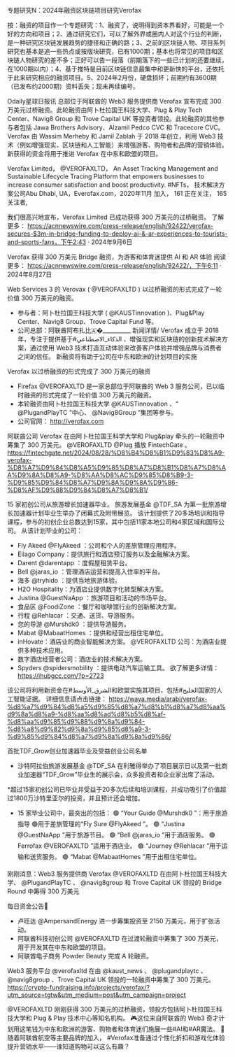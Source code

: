 专题研究N：2024年融资区块链项目研究Verofax 


按：融资的项目作一个专题研究：1、融资了，说明得到资本界看好，可能是一个好的方向和项目；2、通过研究它们，可以了解外界或圈内人对这个行业的判断，是一种研究区块链发展趋势的捷径和正确的路；3、之前的区块链人物、项目系列研究也基本是追一些热点或按版块研究，已有1000期；基本也将常见的项目和区块链人物研究的差不多；正好可以告一段落（前期落下的一些已计划的还要继续，在1000期以内）；4、基于推特是目前区块链信息最集中和更新快的平台，还依托于此来研究相应的融资项目。5、2024年2月份，硬盘损坏；前期约有3600期（已发布约2000期）资料丢失；现未再续编号。

Odaily星球日报讯 总部位于阿联酋的 Web3 服务提供商 Verofax 宣布完成 300 万美元过桥融资。此轮融资由阿卜杜拉国王科技大学、Plug & Play Tech Center、Navig8 Group 和 Trove Capital UK 等投资者领投。此轮融资的其他参与者包括 Jawa Brothers Advisory、Alzamil Pedco CVC 和 Tracecore CVC。
Verofax 由 Wassim Merheby 和 Jamil Zablah 于 2018 年创立，利用 Web3 技术（例如增强现实、区块链和人工智能）来增强游客、购物者和品牌的营销体验。新获得的资金将用于推进 Verofax 在中东和欧盟的项目。

Verofax Limited，
@VEROFAXLTD，
An Asset Tracking Management and Sustainable Lifecycle Tracing Platform that empowers businesses to increase consumer satisfaction and boost productivity. #NFTs，
技术解决方案公司Abu Dhabi, UA，Everofax.com，2020年11月 加入，
161 正在关注，
165 关注者,


我们很高兴地宣布，Verofax Limited 已成功获得 300 万美元的过桥融资。
了解更多： https://acnnewswire.com/press-release/english/92422/verofax-secures-$3m-in-bridge-funding-to-deploy-ai-&-ar-experiences-to-tourists-and-sports-fans，下午2:43 · 2024年9月6日

Verofax 获得 300 万美元 Bridge 融资，为游客和体育迷提供 AI 和 AR 体验
阅读更多： https://acnnewswire.com/press-release/english/92422/，下午6:11 · 2024年8月27日

Web Services 3 的 Verovax ( 
@VEROFAXLTD
 ) 以过桥融资的形式完成了一轮价值 300 万美元的融资。
- 参与者：阿卜杜拉国王科技大学 ( 
@KAUSTinnovation
 )、Plug&Play Center、Navig8 Group、Trove Capital Fund 等。
- 公司总部：阿联酋阿布扎比🇦�__________
新闻详情/
Verofax 成立于 2018 年，专注于提供基于#الذكاء_الاصطناعي 、增强现实和区块链的创新技术解决方案，通过使用 Web3 技术打造互动体验来改善客户体验并增强品牌与消费者之间的信任。
新融资将有助于公司在中东和欧洲的计划项目的实施

Verofax 以过桥融资的形式完成了 300 万美元的融资
* Firefax 
@VEROFAXLTD
是一家总部位于阿联酋的 Web 3 服务公司，已以临时融资的形式完成了一轮价值 300 万美元的融资。
* 本轮融资由阿卜杜拉国王科技大学
@KAUSTinnovation
 、“ 
@PlugandPlayTC
 ”中心、 
@Navig8Group
 ”集团等参与。
* 公司官网： http://verofax.com

阿联酋公司 Verofax 在由阿卜杜拉国王科学大学和 Plug&play 牵头的一轮融资中筹集了 300 万美元。
@VEROFAXLTD
@Plug
播放
FintechGate 
。
https://fintechgate.net/2024/08/28/%D8%B4%D8%B1%D9%83%D8%A9-verofax-%D8%A7%D9%84%D8%A5%D9%85%D8%A7%D8%B1%D8%A7%D8%AA%D9%8A%D8%A9-%D8%AA%D8%AC%D9%85%D8%B9-3-%D9%85%D9%84%D8%A7%D9%8A%D9%8A%D9%86-%D8%AF%D9%88%D9%84%D8%A7%D8%B1/

15 家初创公司从旅游增长加速器毕业。
旅游发展基金
@TDF_SA
为第一批旅游增长加速器计划毕业生举办了闭幕式及附带展览。
该计划提供了20多场培训和指导课程，参与的初创企业总数达到15家，其中包括11家本地公司和4家区域和国际公司。
从该计划毕业的公司：
- Fly Akeed 
@FlyAkeed
 ：公司和个人的差旅管理应用程序。
- Eilago Company：提供旅行和酒店预订服务以及金融解决方案。
- Darent 
@darentapp
 ：度假屋租赁平台。
- Bell 
@jaras_io
 ：管理酒店运营和提高入住率的平台。
- 海多
@tryhido
 ：提供当地旅游体验。
- H2O Hospitality：为酒店业提供数字化转型解决方案。
- Justina 
@GuestNaApp
 ：旅游项目和活动的市场平台。
- 食品区
@FoodiZone
 ：餐厅和咖啡馆行业的创新解决方案。
- 行程
@Rehlacar
 ：交通、送货、导游服务。
- 您的导游
@Murshdk0
 ：提供导游服务。
- Mabat 
@MabaatHomes
 ：提供和经营出租住宅单位。
- inHovate：酒店业的商业智能解决方案。
@VEROFAXLTD
公司：为酒店业提供多种技术应用。
- 数字酒店经营者公司：酒店业的技术解决方案。
- Spyders 
@spidersmobility
 ：提供电动汽车运输工具。
欲了解更多详情： https://ihubgcc.com/?p=2723 

该公司将利用新资金在#الشرق_الأوسط和欧盟实施其项目，包括#الخليج国家的人工智能证据。
详细信息请点击链接： https://waya.media/arabi/verofax-%d8%a7%d9%84%d8%a5%d9%85%d8%a7%d8%b1%d8%a7%d8%aa%d9%8a%d8%a9-%d8%aa%d8%ad%d8%b5%d8%af-%d8%aa%d9%85%d9%88%d9%8a%d9%84-%d8%a8%d9%82%d9%8a%d9%85%d8%a9-3-%d9%85%d9%84%d8%a7%d9%8a%d9%8a%d9%86/

首批TDF_Grow创业加速器毕业及受益创业公司名单
* 沙特阿拉伯旅游发展基金
@TDF_SA
在利雅得举办了项目展示日以及第一批商业加速器“TDF_Grow”毕业生的展示会，众多投资者和企业家出席了活动。

*超过15家初创公司已毕业并受益于20多次后续和培训课程，并成功吸引了价值超过1800万沙特里亚尔的投资，并且预计还会增加。

* 15 家毕业公司中，最突出的包括：
🟢 “Your Guide 
@Murshdk0
 ”：用于旅游指导
🟢用于差旅管理的“Fly Sure 
@FlyAkeed
 ”。
🟢 “Justina 
@GuestNaApp
 ”用于旅游节目。
🟢 “Bell 
@jaras_io
 ”用于酒店服务。
🟢 Ferrofax 
@VEROFAXLTD
 ”适用于酒店业。
🟢 “Journey 
@Rehlacar
 ”用于运输和送货服务。
🟢 “Mabat 
@MabaatHomes
 ”用于出租住宅单位。

刚刚消息：Web3 服务提供商 Verofax 
@VEROFAXLTD
在由阿卜杜拉国王科技大学、 
@PlugandPlayTC
 、 
@navig8group
和 Trove Capital UK 领投的 Bridge Round 中筹得 300 万美元

每日资金公告📜
- 卢旺达
@AmpersandEnergy
进一步筹集投资至 2150 万美元，用于扩张活动。
- 阿联酋科技初创公司
@VEROFAXLTD
在过渡轮融资中筹集了 300 万美元，用于开发其在中东和欧盟的项目。
- 阿联酋电子商务 Powder Beauty 完成 A 轮融资。

Web3 服务平台
@verofaxltd
在由
@kaust_news
 、 
@plugandplaytc
 、 
@navig8group
 、Trove Capital UK 领投的一轮融资中筹集了 300 万美元。
https://crypto-fundraising.info/projects/verofax/?utm_source=tgtw&utm_medium=post&utm_campaign=project

 
@VEROFAXLTD
刚刚获得 300 万美元的过桥融资，领投方包括阿卜杜拉国王科技大学和 Plug & Play 技术中心等知名机构。
🎮这位来自阿联酋的 Web3 奇才计划用这笔钱为中东和欧洲的游客、购物者和体育迷们施展一些#AI和#AR魔法。
🚀随着阿联酋航空等主要品牌的加入， #Verofax准备通过个性化折扣和游戏化体验提升营销水平——谁知道购物可以这么有趣？





